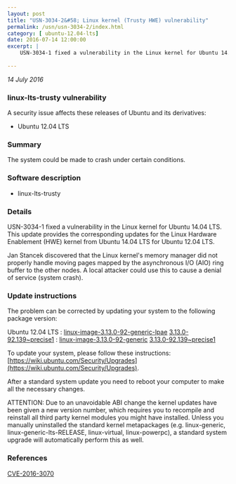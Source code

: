 ```yaml
---
layout: post
title: "USN-3034-2&#58; Linux kernel (Trusty HWE) vulnerability"
permalink: /usn/usn-3034-2/index.html
category: [ ubuntu-12.04-lts]
date: 2016-07-14 12:00:00
excerpt: |
    USN-3034-1 fixed a vulnerability in the Linux kernel for Ubuntu 14.04 LTS. This update provides the corresponding updates for the Linux Hardware Enablement (HWE) kernel from Ubuntu 14.04 LTS for Ubuntu 12.04 LTS.
    
--- 
```

 
 

*14 July 2016*

### linux-lts-trusty vulnerability

A security issue affects these releases of Ubuntu and its derivatives:

* Ubuntu 12.04 LTS

### Summary

The system could be made to crash under certain conditions. 

### Software description

* linux-lts-trusty 

### Details

USN-3034-1 fixed a vulnerability in the Linux kernel for Ubuntu 14.04 LTS. This update provides the corresponding updates for the Linux Hardware Enablement (HWE) kernel from Ubuntu 14.04 LTS for Ubuntu 12.04 LTS.

Jan Stancek discovered that the Linux kernel&#39;s memory manager did not properly handle moving pages mapped by the asynchronous I/O (AIO) ring buffer to the other nodes. A local attacker could use this to cause a denial of service (system crash). 

### Update instructions

The problem can be corrected by updating your system to the following package version:

Ubuntu 12.04 LTS
 : [linux-image-3.13.0-92-generic-lpae](https://launchpad.net/ubuntu/+source/linux-lts-trusty) <span> [3.13.0-92.139~precise1](https://launchpad.net/ubuntu/+source/linux-lts-trusty/3.13.0-92.139~precise1) </span> 
 : [linux-image-3.13.0-92-generic](https://launchpad.net/ubuntu/+source/linux-lts-trusty) <span> [3.13.0-92.139~precise1](https://launchpad.net/ubuntu/+source/linux-lts-trusty/3.13.0-92.139~precise1) </span> 

To update your system, please follow these instructions: [https://wiki.ubuntu.com/Security/Upgrades](https://wiki.ubuntu.com/Security/Upgrades).

After a standard system update you need to reboot your computer to make all the necessary changes.

ATTENTION: Due to an unavoidable ABI change the kernel updates have been given a new version number, which requires you to recompile and reinstall all third party kernel modules you might have installed. Unless you manually uninstalled the standard kernel metapackages (e.g. linux-generic, linux-generic-lts-RELEASE, linux-virtual, linux-powerpc), a standard system upgrade will automatically perform this as well. 

### References

 
 [CVE-2016-3070](http://people.ubuntu.com/~ubuntu-security/cve/CVE-2016-3070)
 

